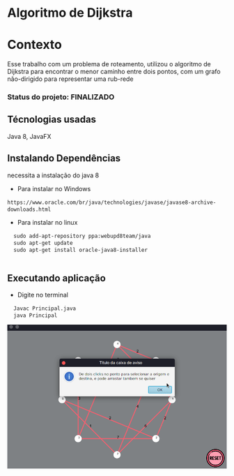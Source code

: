 
# Algoritmo de Dijkstra

# Contexto

Esse trabalho com um problema de roteamento, utilizou o algoritmo de Dijkstra para encontrar o menor caminho entre dois pontos, com um grafo não-dirigido para representar uma rub-rede

### Status do projeto: FINALIZADO

## Técnologias usadas

Java 8, JavaFX

## Instalando Dependências

necessita a instalação do java 8

* Para instalar no Windows
```
https://www.oracle.com/br/java/technologies/javase/javase8-archive-downloads.html
  ```
* Para instalar no linux
```
  sudo add-apt-repository ppa:webupd8team/java
  sudo apt-get update
  sudo apt-get install oracle-java8-installer
  
  ```
## Executando aplicação

* Digite no terminal
```
  Javac Principal.java
  java Principal
```
![produtor](simulation.gif)


